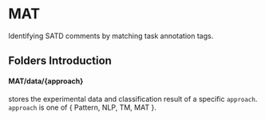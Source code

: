 # MAT
Identifying SATD comments by matching task annotation tags.

## Folders Introduction
#### MAT/data/{approach}
stores the experimental data and classification result of a specific `approach`. `approach` is one of { Pattern, NLP, TM, MAT }.

